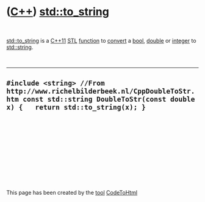 



 

 

 

 

 

([C++](Cpp.md)) [std::to\_string](CppTo_string.md)
====================================================

 

[std::to\_string](CppTo_string.md) is a [C++11](Cpp11.md)
[STL](CppStl.md) [function](CppFunction.md) to
[convert](CppConvert.md) a [bool](CppBool.md), [double](CppDouble.md)
or [integer](CppInt.md) to [std::string](CppString.md).

 

  --------------------------------------------------------------------------------------------------------------------------------------------------------------
  ` #include <string> //From http://www.richelbilderbeek.nl/CppDoubleToStr.htm const std::string DoubleToStr(const double x) {   return std::to_string(x); } `
  --------------------------------------------------------------------------------------------------------------------------------------------------------------

 

 

 

 

 





 




This page has been created by the [tool](Tools.md)
[CodeToHtml](ToolCodeToHtml.md)

